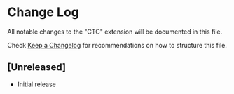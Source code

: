 # Change Log

All notable changes to the "CTC" extension will be documented in this file.

Check [Keep a Changelog](http://keepachangelog.com/) for recommendations on how to structure this file.

## [Unreleased]

- Initial release